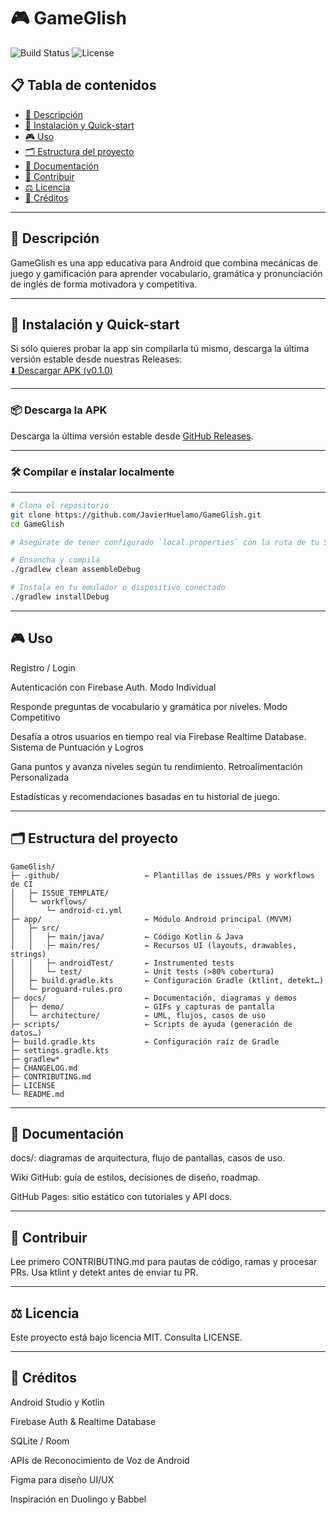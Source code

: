 # 🎮 GameGlish

![Build Status](https://github.com/vasilon/GameGlish/actions/workflows/android-ci.yml/badge.svg)
![License](https://img.shields.io/github/license/vasilon/GameGlish)

## 📋 Tabla de contenidos
- [📱 Descripción](#descripción)  
- [🚀 Instalación y Quick-start](#instalación-y-quick-start)  
- [🎮 Uso](#uso)  
- [🗂 Estructura del proyecto](#estructura-del-proyecto)  
- [📝 Documentación](#documentación)  
- [🤝 Contribuir](#contribuir)  
- [⚖️ Licencia](#licencia)  
- [🎉 Créditos](#créditos)

---

## 📱 Descripción
GameGlish es una app educativa para Android que combina mecánicas de juego y gamificación para aprender vocabulario, gramática y pronunciación de inglés de forma motivadora y competitiva.

---

## 🚀 Instalación y Quick-start

Si sólo quieres probar la app sin compilarla tú mismo, descarga la última versión estable desde nuestras Releases:  
[⬇️ Descargar APK (v0.1.0)](https://github.com/vasilon/GameGlish/releases)

---

### 📦 Descarga la APK
Descarga la última versión estable desde [GitHub Releases](https://github.com/vasilon/GameGlish/releases).

---

### 🛠️ Compilar e instalar localmente

---

```bash
# Clona el repositorio
git clone https://github.com/JavierHuelamo/GameGlish.git
cd GameGlish

# Asegúrate de tener configurado `local.properties` con la ruta de tu SDK de Android

# Ensancha y compila
./gradlew clean assembleDebug

# Instala en tu emulador o dispositivo conectado
./gradlew installDebug

```

---

## 🎮 Uso

Registro / Login

Autenticación con Firebase Auth.
Modo Individual

Responde preguntas de vocabulario y gramática por niveles.
Modo Competitivo

Desafía a otros usuarios en tiempo real vía Firebase Realtime Database.
Sistema de Puntuación y Logros

Gana puntos y avanza niveles según tu rendimiento.
Retroalimentación Personalizada

Estadísticas y recomendaciones basadas en tu historial de juego.

---

## 🗂 Estructura del proyecto



```text
GameGlish/
├─ .github/                   ← Plantillas de issues/PRs y workflows de CI
│   ├─ ISSUE_TEMPLATE/
│   └─ workflows/
│       └─ android-ci.yml
├─ app/                       ← Módulo Android principal (MVVM)
│   ├─ src/
│   │   ├─ main/java/         ← Código Kotlin & Java  
│   │   ├─ main/res/          ← Recursos UI (layouts, drawables, strings)  
│   │   ├─ androidTest/       ← Instrumented tests  
│   │   └─ test/              ← Unit tests (>80% cobertura)  
│   ├─ build.gradle.kts       ← Configuración Gradle (ktlint, detekt…)  
│   └─ proguard-rules.pro
├─ docs/                      ← Documentación, diagramas y demos
│   ├─ demo/                  ← GIFs y capturas de pantalla
│   └─ architecture/          ← UML, flujos, casos de uso
├─ scripts/                   ← Scripts de ayuda (generación de datos…)
├─ build.gradle.kts           ← Configuración raíz de Gradle
├─ settings.gradle.kts
├─ gradlew*
├─ CHANGELOG.md
├─ CONTRIBUTING.md
├─ LICENSE
└─ README.md
```

---

## 📝 Documentación
docs/: diagramas de arquitectura, flujo de pantallas, casos de uso.

Wiki GitHub: guía de estilos, decisiones de diseño, roadmap.

GitHub Pages: sitio estático con tutoriales y API docs.

---

## 🤝 Contribuir
Lee primero CONTRIBUTING.md para pautas de código, ramas y procesar PRs. Usa ktlint y detekt antes de enviar tu PR.

---

## ⚖️ Licencia
Este proyecto está bajo licencia MIT. Consulta LICENSE.

---

## 🎉 Créditos
Android Studio y Kotlin


Firebase Auth & Realtime Database

SQLite / Room

APIs de Reconocimiento de Voz de Android

Figma para diseño UI/UX

Inspiración en Duolingo y Babbel
